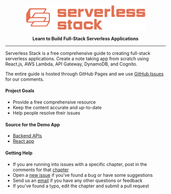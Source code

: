 <p align="center">
  <a href="http://serverless-stack.com/">
    <img alt="Serverless Stack" src="https://github.com/AnomalyInnovations/serverless-stack-com/raw/master/assets/logo-large.png" width="377" />
  </a>
</p>

<p align="center">
  <b>Learn to Build Full-Stack Serverless Applications</b>
</p>

------------------------------------------------------------------------------------

Serverless Stack is a free comprehensive guide to creating full-stack serverless applications. Create a note taking app from scratch using React.js, AWS Lambda, API Gateway, DynamoDB, and Cognito.

The entire guide is hosted through GitHub Pages and we use [GitHub Issues][GHIssues] for our comments.

#### Project Goals

- Provide a free comprehensive resource
- Keep the content accurate and up-to-date
- Help people resolve their issues

#### Source for the Demo App

- [Backend APIs](https://github.com/AnomalyInnovations/serverless-stack-demo-api)
- [React app](https://github.com/AnomalyInnovations/serverless-stack-demo-client)

#### Getting Help

- If you are running into issues with a specific chapter, post in the comments for that [chapter][GHIssues]
- Open a [new issue](https://github.com/AnomalyInnovations/serverless-stack-com/issues/new) if you've found a bug or have some suggestions
- Send us an [email](mailto:contact@anoma.ly) if you have any other questions or feedback
- If you've found a typo, edit the chapter and submit a pull request

[GHIssues]: https://github.com/AnomalyInnovations/serverless-stack-com/issues?q=is%3Aissue+is%3Aopen+label%3ADiscussion
